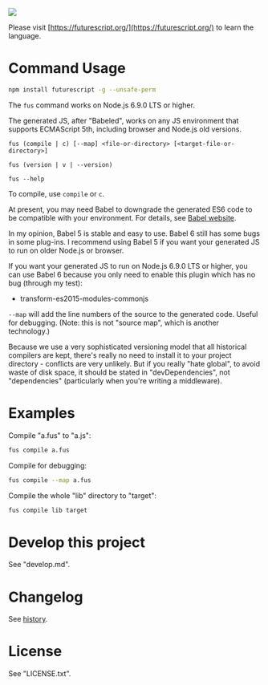 [![](https://futurescript.org/readme-splash.png)](https://futurescript.org/)

Please visit [https://futurescript.org/](https://futurescript.org/) to learn the language.

Command Usage
=============

```bash
npm install futurescript -g --unsafe-perm
```

The `fus` command works on Node.js 6.9.0 LTS or higher.

The generated JS, after "Babeled", works on any JS environment that supports ECMAScript 5th, including browser and Node.js old versions.

```
fus (compile | c) [--map] <file-or-directory> [<target-file-or-directory>]

fus (version | v | --version)

fus --help
```

To compile, use `compile` or `c`.

At present, you may need Babel to downgrade the generated ES6 code to be compatible with your environment. For details, see [Babel website](https://babeljs.io/).

In my opinion, Babel 5 is stable and easy to use. Babel 6 still has some bugs in some plug-ins. I recommend using Babel 5 if you want your generated JS to run on older Node.js or browser.

If you want your generated JS to run on Node.js 6.9.0 LTS or higher, you can use Babel 6 because you only need to enable this plugin which has no bug (through my test):

- transform-es2015-modules-commonjs

`--map` will add the line numbers of the source to the generated code. Useful for debugging. (Note: this is not "source map", which is another technology.)

Because we use a very sophisticated versioning model that all historical compilers are kept, there's really no need to install it to your project directory - conflicts are very unlikely. But if you really "hate global", to avoid waste of disk space, it should be stated in "devDependencies", not "dependencies" (particularly when you're writing a middleware).

Examples
========

Compile "a.fus" to "a.js":

```bash
fus compile a.fus
```

Compile for debugging:

```bash
fus compile --map a.fus
```

Compile the whole "lib" directory to "target":

```bash
fus compile lib target
```

Develop this project
====================

See "develop.md".

Changelog
=========

See [history](https://futurescript.org/).

License
=======

See "LICENSE.txt".
